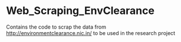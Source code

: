 # Web_Scraping_EnvClearance
Contains the code to scrap the data from http://environmentclearance.nic.in/ to be used in the research project
